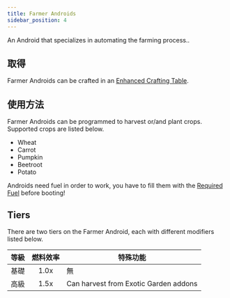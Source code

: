 ```yaml
---
title: Farmer Androids
sidebar_position: 4
---
```


An Android that specializes in automating the farming process..

## 取得

Farmer Androids can be crafted in an [Enhanced Crafting Table](Enhanced-Crafting-Table).

## 使用方法

Farmer Androids can be programmed to harvest or/and plant crops. Supported crops are listed below.

- Wheat
- Carrot
- Pumpkin
- Beetroot
- Potato

Androids need fuel in order to work, you have to fill them with the [Required Fuel](Normal-Androids#power-source) before booting!

## Tiers

There are two tiers on the Farmer Android, each with different modifiers listed below.

| 等級 | 燃料效率 | 特殊功能                                  |
| -- |:----:| ------------------------------------- |
| 基礎 | 1.0x | 無                                     |
| 高級 | 1.5x | Can harvest from Exotic Garden addons |
